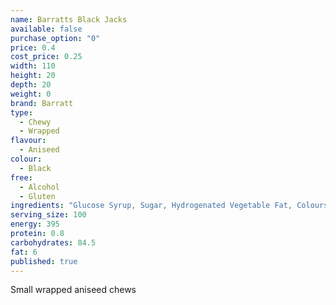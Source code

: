 ```yaml
---
name: Barratts Black Jacks
available: false
purchase_option: "0"
price: 0.4
cost_price: 0.25
width: 110
height: 20
depth: 20
weight: 0
brand: Barratt
type: 
  - Chewy
  - Wrapped
flavour: 
  - Aniseed
colour: 
  - Black
free: 
  - Alcohol
  - Gluten
ingredients: "Glucose Syrup, Sugar, Hydrogenated Vegetable Fat, Colours: E153, E151, E129; Citric Acid, Gelatine, Flavouring, Emulsifier: Soya Lecithin"
serving_size: 100
energy: 395
protein: 0.8
carbohydrates: 84.5
fat: 6
published: true
---
```


Small wrapped aniseed chews
